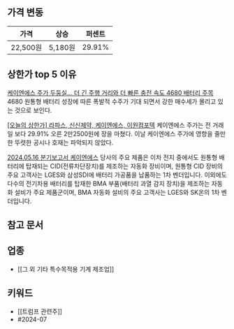 ## 가격 변동
| 가격      | 상승     | 퍼센트    |
| ------- | ------ | ------ |
| 22,500원 | 5,180원 | 29.91% |
## 상한가 top 5 이유
[케이엔에스 주가 두둥실... 더 긴 주행 거리와 더 빠른 충전 속도 4680 배터리 주목](https://www.pinpointnews.co.kr/news/articleView.html?idxno=277151)
4680 원통형 배터리 성장에 따른 폭발적 수주가 기대 되면서 강한 매수세가 몰리고 있는 것으로 보인다.  

[[오늘의 상한가] 라파스, 신신제약, 케이엔에스, 이원컴포텍](https://www.pointdaily.co.kr/news/articleView.html?idxno=210923)
케이엔에스 주가는 전 거래일 보다 29.91% 오른 2만2500원에 장을 마쳤다. 이날 케이엔에스 주가에 영향을 줄만한 뚜렷한 공시나 호재는 파악되지 않았다.  

[2024.05.16 분기보고서 케이엔에스](https://dart.fss.or.kr/dsaf001/main.do?rcpNo=20240516000501)
당사의 주요 제품은 이차 전지 중에서도 원통형 배터리에 탑재되는 CID(전류차단장치)를 제조하는 자동화 장비이며, 원통형 CID 장비의 주요 고객사는 LGES와 삼성SDI에 배터리 가공품을 납품하는 1차 벤더입니다. 이외에도 다수의 전기차용 배터리를 탑재한 BMA 부품(배터리 과열 감지 장치)을 제조하는 자동화 설비가 주요 제품군이며, BMA 자동화 설비의 주요 고객사는 LGES와 SK온의 1차 벤더입니다.

## 참고 문서

## 업종
- [[그 외 기타 특수목적용 기계 제조업]]
## 키워드
- [[트럼프 관련주]]
- #2024-07 
